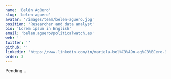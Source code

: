 ```yaml
---
name: 'Belén Agüero'
slug: 'belen-aguero'
avatar: '/images/team/belen-aguero.jpg'
position: 'Researcher and data analyst'
bio: 'Lorem ipsun in English'
email: 'belen.aguero@politicalwatch.es'
web: ''
twitter: ''
github: ''
linkedin: 'https://www.linkedin.com/in/mariela-bel%C3%A9n-ag%C3%BCero-980b224b/'
order: 3
---
```


Pending...
